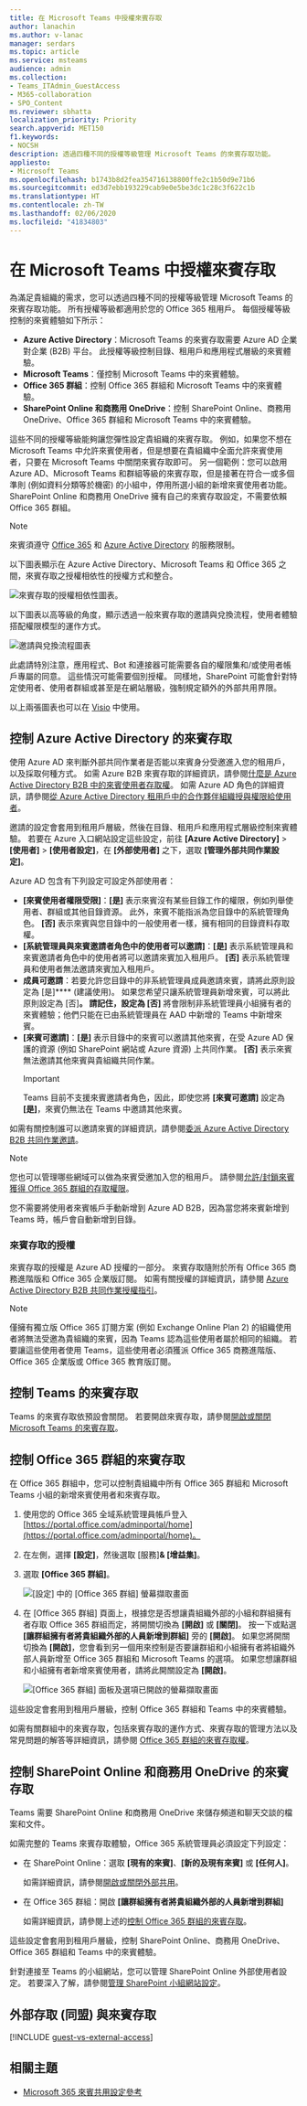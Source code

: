 ```yaml
---
title: 在 Microsoft Teams 中授權來賓存取
author: lanachin
ms.author: v-lanac
manager: serdars
ms.topic: article
ms.service: msteams
audience: admin
ms.collection:
- Teams_ITAdmin_GuestAccess
- M365-collaboration
- SPO_Content
ms.reviewer: sbhatta
localization_priority: Priority
search.appverid: MET150
f1.keywords:
- NOCSH
description: 透過四種不同的授權等級管理 Microsoft Teams 的來賓存取功能。
appliesto:
- Microsoft Teams
ms.openlocfilehash: b1743b8d2fea354716138800ffe2c1b50d9e71b6
ms.sourcegitcommit: ed3d7ebb193229cab9e0e5be3dc1c28c3f622c1b
ms.translationtype: HT
ms.contentlocale: zh-TW
ms.lasthandoff: 02/06/2020
ms.locfileid: "41834803"
---
```

<a name="authorize-guest-access-in-microsoft-teams"></a>在 Microsoft Teams 中授權來賓存取
===========================================

為滿足貴組織的需求，您可以透過四種不同的授權等級管理 Microsoft Teams 的來賓存取功能。 所有授權等級都適用於您的 Office 365 租用戶。 每個授權等級控制的來賓體驗如下所示：

- **Azure Active Directory**：Microsoft Teams 的來賓存取需要 Azure AD 企業對企業 (B2B) 平台。 此授權等級控制目錄、租用戶和應用程式層級的來賓體驗。
- **Microsoft Teams**：僅控制 Microsoft Teams 中的來賓體驗。
- **Office 365 群組**：控制 Office 365 群組和 Microsoft Teams 中的來賓體驗。
- **SharePoint Online 和商務用 OneDrive**：控制 SharePoint Online、商務用 OneDrive、Office 365 群組和 Microsoft Teams 中的來賓體驗。

這些不同的授權等級能夠讓您彈性設定貴組織的來賓存取。 例如，如果您不想在 Microsoft Teams 中允許來賓使用者，但是想要在貴組織中全面允許來賓使用者，只要在 Microsoft Teams 中關閉來賓存取即可。 另一個範例：您可以啟用 Azure AD、Microsoft Teams 和群組等級的來賓存取，但是接著在符合一或多個準則 (例如資料分類等於機密) 的小組中，停用所選小組的新增來賓使用者功能。 SharePoint Online 和商務用 OneDrive 擁有自己的來賓存取設定，不需要依賴 Office 365 群組。

> [!NOTE]
> 來賓須遵守 [Office 365](https://go.microsoft.com/fwlink/p/?linkid=282347) 和 [Azure Active Directory](https://go.microsoft.com/fwlink/p/?linkid=853019) 的服務限制。 

以下圖表顯示在 Azure Active Directory、Microsoft Teams 和 Office 365 之間，來賓存取之授權相依性的授權方式和整合。

![來賓存取的授權相依性圖表。](media/teams_dependencies_image1.png)

以下圖表以高等級的角度，顯示透過一般來賓存取的邀請與兌換流程，使用者體驗搭配權限模型的運作方式。

![邀請與兌換流程圖表](media/authorize-guest-image1.png)

此處請特別注意，應用程式、Bot 和連接器可能需要各自的權限集和/或使用者帳戶專屬的同意。 這些情況可能需要個別授權。 同樣地，SharePoint 可能會針對特定使用者、使用者群組或甚至是在網站層級，強制規定額外的外部共用界限。

以上兩張圖表也可以在 [Visio](https://github.com/MicrosoftDocs/OfficeDocs-SkypeForBusiness/blob/live/Teams/media/teams_dependencies.vsdx?raw=true) 中使用。

## <a name="control-guest-access-in-azure-active-directory"></a>控制 Azure Active Directory 的來賓存取

使用 Azure AD 來判斷外部共同作業者是否能以來賓身分受邀進入您的租用戶，以及採取何種方式。 如需 Azure B2B 來賓存取的詳細資訊，請參閱[什麼是 Azure Active Directory B2B 中的來賓使用者存取權](https://docs.microsoft.com/azure/active-directory/b2b/what-is-b2b)。 如需 Azure AD 角色的詳細資訊，請參閱[從 Azure Active Directory 租用戶中的合作夥伴組織授與權限給使用者](https://docs.microsoft.com/azure/active-directory/b2b/add-guest-to-role)。

邀請的設定會套用到租用戶層級，然後在目錄、租用戶和應用程式層級控制來賓體驗。 若要在 Azure 入口網站設定這些設定，前往 **[Azure Active Directory]** > **[使用者]** > **[使用者設定]**，在 **[外部使用者]** 之下，選取 **[管理外部共同作業設定]**。

Azure AD 包含有下列設定可設定外部使用者：

- **[來賓使用者權限受限]**：**[是]** 表示來賓沒有某些目錄工作的權限，例如列舉使用者、群組或其他目錄資源。 此外，來賓不能指派為您目錄中的系統管理角色。 **[否]** 表示來賓與您目錄中的一般使用者一樣，擁有相同的目錄資料存取權。
- **[系統管理員與來賓邀請者角色中的使用者可以邀請]**：**[是]** 表示系統管理員和來賓邀請者角色中的使用者將可以邀請來賓加入租用戶。 **[否]** 表示系統管理員和使用者無法邀請來賓加入租用戶。
- **成員可邀請**：若要允許您目錄中的非系統管理員成員邀請來賓，請將此原則設定為 [是]**** (建議使用)。 如果您希望只讓系統管理員新增來賓，可以將此原則設定為 [否]****。 請記住，設定為 [否]**** 將會限制非系統管理員小組擁有者的來賓體驗；他們只能在已由系統管理員在 AAD 中新增的 Teams 中新增來賓。
- **[來賓可邀請]**：**[是]** 表示目錄中的來賓可以邀請其他來賓，在受 Azure AD 保護的資源 (例如 SharePoint 網站或 Azure 資源) 上共同作業。 **[否]** 表示來賓無法邀請其他來賓與貴組織共同作業。
    > [!IMPORTANT]
    > Teams 目前不支援來賓邀請者角色，因此，即使您將 **[來賓可邀請]** 設定為 **[是]**，來賓仍無法在 Teams 中邀請其他來賓。
 
如需有關控制誰可以邀請來賓的詳細資訊，請參閱[委派 Azure Active Directory B2B 共同作業邀請](https://docs.microsoft.com/azure/active-directory/b2b/delegate-invitations)。

> [!NOTE]
> 您也可以管理哪些網域可以做為來賓受邀加入您的租用戶。 請參閱[允許/封鎖來賓獲得 Office 365 群組的存取權限](https://docs.microsoft.com/exchange/recipients-in-exchange-online/manage-group-access-to-office-365-groups)。

您不需要將使用者來賓帳戶手動新增到 Azure AD B2B，因為當您將來賓新增到 Teams 時，帳戶會自動新增到目錄。

### <a name="licensing-for-guest-access"></a>來賓存取的授權
來賓存取的授權是 Azure AD 授權的一部分。 來賓存取隨附於所有 Office 365 商務進階版和 Office 365 企業版訂閱。 如需有關授權的詳細資訊，請參閱 [Azure Active Directory B2B 共同作業授權指引](https://docs.microsoft.com/azure/active-directory/b2b/licensing-guidance)。


> [!NOTE]
> 僅擁有獨立版 Office 365 訂閱方案 (例如 Exchange Online Plan 2) 的組織使用者將無法受邀為貴組織的來賓，因為 Teams 認為這些使用者屬於相同的組織。 若要讓這些使用者使用 Teams，這些使用者必須獲派 Office 365 商務進階版、Office 365 企業版或 Office 365 教育版訂閱。 

## <a name="control-guest-access-in-teams"></a>控制 Teams 的來賓存取

Teams 的來賓存取依預設會關閉。 若要開啟來賓存取，請參閱[開啟或關閉 Microsoft Teams 的來賓存取](set-up-guests.md)。 


## <a name="control-guest-access-in-office-365-groups"></a>控制 Office 365 群組的來賓存取

在 Office 365 群組中，您可以控制貴組織中所有 Office 365 群組和 Microsoft Teams 小組的新增來賓使用者和來賓存取。

1. 使用您的 Office 365 全域系統管理員帳戶登入 [https://portal.office.com/adminportal/home](https://portal.office.com/adminportal/home)。

2. 在左側，選擇 **[設定]**，然後選取 [服務]**&amp; [增益集]**。

3. 選取 **[Office 365 群組]**。

     ![[設定] 中的 [Office 365 群組] 螢幕擷取畫面](media/authorize-guest-image2.png)
  
4. 在 [Office 365 群組] 頁面上，根據您是否想讓貴組織外部的小組和群組擁有者存取 Office 365 群組而定，將開關切換為 **[開啟]** 或 **[關閉]**。 按一下或點選 **[讓群組擁有者將貴組織外部的人員新增到群組]** 旁的 **[開啟]**。 如果您將開關切換為 **[開啟]**，您會看到另一個用來控制是否要讓群組和小組擁有者將組織外部人員新增至 Office 365 群組和 Microsoft Teams 的選項。 如果您想讓群組和小組擁有者新增來賓使用者，請將此開關設定為 **[開啟]**。 
 
   ![[Office 365 群組] 面板及選項已開啟的螢幕擷取畫面](media/authorize-guest-image3.png)

這些設定會套用到租用戶層級，控制 Office 365 群組和 Teams 中的來賓體驗。

如需有關群組中的來賓存取，包括來賓存取的運作方式、來賓存取的管理方法以及常見問題的解答等詳細資訊，請參閱 [Office 365 群組的來賓存取權](https://support.office.com/article/Guest-access-in-Office-365-Groups-bfc7a840-868f-4fd6-a390-f347bf51aff6)。

## <a name="control-guest-access-to-sharepoint-online-and-onedrive-for-business"></a>控制 SharePoint Online 和商務用 OneDrive 的來賓存取

Teams 需要 SharePoint Online 和商務用 OneDrive 來儲存頻道和聊天交談的檔案和文件。  

如需完整的 Teams 來賓存取體驗，Office 365 系統管理員必須設定下列設定：

- 在 SharePoint Online：選取 **[現有的來賓]**、**[新的及現有來賓]** 或 **[任何人]**。

    如需詳細資訊，請參閱[開啟或關閉外部共用](https://docs.microsoft.com/sharepoint/turn-external-sharing-on-or-off)。

- 在 Office 365 群組：開啟 **[讓群組擁有者將貴組織外部的人員新增到群組]**

    如需詳細資訊，請參閱上述的[控制 Office 365 群組的來賓存取](#control-guest-access-in-office-365-groups)。
  
這些設定會套用到租用戶層級，控制 SharePoint Online、商務用 OneDrive、Office 365 群組和 Teams 中的來賓體驗。

針對連接至 Teams 的小組網站，您可以管理 SharePoint Online 外部使用者設定。 若要深入了解，請參閱[管理 SharePoint 小組網站設定](https://support.office.com/article/Manage-your-SharePoint-team-site-settings-8376034d-d0c7-446e-9178-6ab51c58df42)。

## <a name="external-access-federation-vs-guest-access"></a>外部存取 (同盟) 與來賓存取

[!INCLUDE [guest-vs-external-access](includes/guest-vs-external-access.md)]

## <a name="related-topics"></a>相關主題

- [Microsoft 365 來賓共用設定參考](https://docs.microsoft.com/Office365/Enterprise/microsoft-365-guest-settings)
